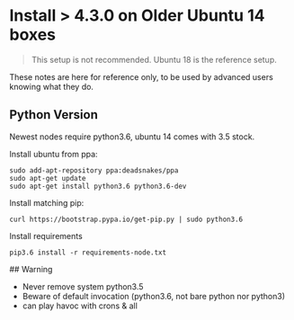 # Install > 4.3.0 on Older Ubuntu 14 boxes

> This setup is not recommended. Ubuntu 18 is the reference setup.

These notes are here for reference only, to be used by advanced users knowing what they do.

## Python Version

Newest nodes require python3.6, ubuntu 14 comes with 3.5 stock.

Install ubuntu from ppa:

```
sudo add-apt-repository ppa:deadsnakes/ppa
sudo apt-get update
sudo apt-get install python3.6 python3.6-dev
```

Install matching pip:

`curl https://bootstrap.pypa.io/get-pip.py | sudo python3.6`

Install requirements

`pip3.6 install -r requirements-node.txt`


## Warning

- Never remove system python3.5
- Beware of default invocation (python3.6, not bare python nor python3)
- can play havoc with crons & all

